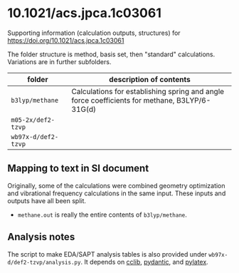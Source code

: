 # 10.1021/acs.jpca.1c03061
Supporting information (calculation outputs, structures) for https://doi.org/10.1021/acs.jpca.1c03061

The folder structure is method, basis set, then "standard" calculations.  Variations are in further subfolders.

| folder              | description of contents                                                                       |
|---------------------|-----------------------------------------------------------------------------------------------|
| `b3lyp/methane`     | Calculations for establishing spring and angle force coefficients for methane, B3LYP/6-31G(d) |
| `m05-2x/def2-tzvp`  |                                                                                               |
| `wb97x-d/def2-tzvp` |                                                                                               |

## Mapping to text in SI document

Originally, some of the calculations were combined geometry optimization and vibrational frequency calculations in the same input.  These inputs and outputs have all been split.

- `methane.out` is really the entire contents of `b3lyp/methane`.

## Analysis notes

The script to make EDA/SAPT analysis tables is also provided under `wb97x-d/def2-tzvp/analysis.py`.  It depends on [cclib](https://pypi.org/project/cclib/), [pydantic](https://pypi.org/project/pydantic/), and [pylatex](https://pypi.org/project/PyLaTeX/).
